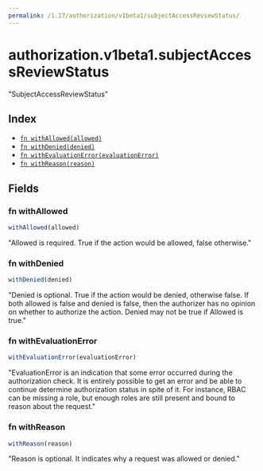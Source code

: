 ```yaml
---
permalink: /1.17/authorization/v1beta1/subjectAccessReviewStatus/
---
```


# authorization.v1beta1.subjectAccessReviewStatus

"SubjectAccessReviewStatus"

## Index

* [`fn withAllowed(allowed)`](#fn-withallowed)
* [`fn withDenied(denied)`](#fn-withdenied)
* [`fn withEvaluationError(evaluationError)`](#fn-withevaluationerror)
* [`fn withReason(reason)`](#fn-withreason)

## Fields

### fn withAllowed

```ts
withAllowed(allowed)
```

"Allowed is required. True if the action would be allowed, false otherwise."

### fn withDenied

```ts
withDenied(denied)
```

"Denied is optional. True if the action would be denied, otherwise false. If both allowed is false and denied is false, then the authorizer has no opinion on whether to authorize the action. Denied may not be true if Allowed is true."

### fn withEvaluationError

```ts
withEvaluationError(evaluationError)
```

"EvaluationError is an indication that some error occurred during the authorization check. It is entirely possible to get an error and be able to continue determine authorization status in spite of it. For instance, RBAC can be missing a role, but enough roles are still present and bound to reason about the request."

### fn withReason

```ts
withReason(reason)
```

"Reason is optional.  It indicates why a request was allowed or denied."
